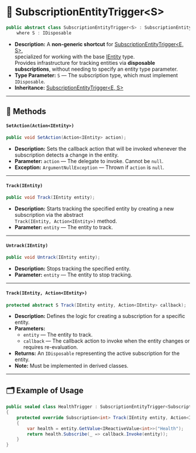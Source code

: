 # 🧩 SubscriptionEntityTrigger\<S>

```csharp
public abstract class SubscriptionEntityTrigger<S> : SubscriptionEntityTrigger<IEntity, S>
    where S : IDisposable
```

- **Description:** A **non-generic shortcut** for [SubscriptionEntityTrigger<E, S>](SubscriptionEntityTrigger%601.md),  
  specialized for working with the base [IEntity](../Entities/IEntity.md) type.  
  Provides infrastructure for tracking entities via **disposable subscriptions**, without needing to specify an entity
  type parameter.
- **Type Parameter:** `S` — The subscription type, which must implement `IDisposable`.
- **Inheritance:** [SubscriptionEntityTrigger<E, S>](SubscriptionEntityTrigger%601.md)

---

## 🏹 Methods

#### `SetAction(Action<IEntity>)`

```csharp
public void SetAction(Action<IEntity> action);
```

- **Description:** Sets the callback action that will be invoked whenever the subscription detects a change in the
  entity.
- **Parameter:** `action` — The delegate to invoke. Cannot be `null`.
- **Exception:** `ArgumentNullException` — Thrown if `action` is `null`.

---

#### `Track(IEntity)`

```csharp
public void Track(IEntity entity);
```

- **Description:** Starts tracking the specified entity by creating a new subscription via the abstract  
  `Track(IEntity, Action<IEntity>)` method.
- **Parameter:** `entity` — The entity to track.

---

#### `Untrack(IEntity)`

```csharp
public void Untrack(IEntity entity);
```

- **Description:** Stops tracking the specified entity.
- **Parameter:** `entity` — The entity to stop tracking.

---

#### `Track(IEntity, Action<IEntity>)`

```csharp
protected abstract S Track(IEntity entity, Action<IEntity> callback);
```

- **Description:** Defines the logic for creating a subscription for a specific entity.
- **Parameters:**
    - `entity` — The entity to track.
    - `callback` — The callback action to invoke when the entity changes or requires re-evaluation.
- **Returns:** An `IDisposable` representing the active subscription for the entity.
- **Note:** Must be implemented in derived classes.

---

## 🗂 Example of Usage

```csharp
public sealed class HealthTrigger : SubscriptionEntityTrigger<Subscription<int>>
{
    protected override Subscription<int> Track(IEntity entity, Action<IEntity> callback)
    {
        var health = entity.GetValue<IReactiveValue<int>>("Health");
        return health.Subscribe(_ => callback.Invoke(entity));
    }
}
```

<!-- 

# 🧩 SubscriptionEntityTrigger


---

## Overview


- **Non-generic version:** `SubscriptionEntityTrigger` — works with plain `IEntity`.
- **Generic version:** `SubscriptionEntityTrigger<E>` — works with specific entity types.

---

## SubscriptionEntityTrigger

- Non-generic shortcut for `SubscriptionEntityTrigger<IEntity>`.
```csharp
public abstract class SubscriptionEntityTrigger : SubscriptionEntityTrigger<IEntity>
```

---

## SubscriptionEntityTrigger<E>

- Generic base for triggers that maintain **subscriptions** per entity.
- Inherits from `EntityTriggerBase<E>`.
- Automatically tracks and disposes subscriptions for each entity.

```csharp
public abstract class SubscriptionEntityTrigger<E> : EntityTriggerBase<E> where E : IEntity
```

---

## Methods

### Track
```csharp
public sealed override void Track(E entity)
```
- Starts tracking the specified entity.
- Creates a subscription via `Track(E, Action<E>)` and stores it for later disposal.
- If the entity is already tracked, does nothing.

### Untrack
```csharp
public sealed override void Untrack(E entity)
```
- Stops tracking the specified entity.
- Disposes the associated subscription to release resources.

### Track (abstract)
```csharp
protected abstract IDisposable Track(E entity, Action<E> callback)
```
- Defines logic for creating a subscription for a specific entity.
- Must return an `IDisposable` representing the subscription.
- The returned subscription is stored and disposed when `Untrack(E)` is called.
- **Parameters:**
    - `entity` — The entity to track.
    - `callback` — The action to invoke when the entity changes or needs re-evaluation.
- **Returns:** `IDisposable` representing the subscription.

---

## Example Usage
**Trigger for player teams**

### Non-Generic version
```csharp
public sealed class TeamEntityTrigger : SubscriptionEntityTrigger
{
    protected override IDisposable Track(IEntity entity, Action<IEntity> callback) 
    {
        IReactiveVariable<TeamType> teamType = entity.GetValue<IReactiveVariable<TeamType>>();
        IDisposable handle = teamType.Subscribe(_ => callback.Invoke(entity));
        return handle;
    } 
        
}
```

-->